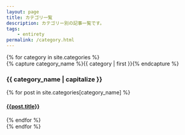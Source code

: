 ```yaml
---
layout: page
title: カテゴリ一覧
description: カテゴリー別の記事一覧です。
tags:
    - entirety
permalink: /category.html
---
```


<div id="archives">
  {% for category in site.categories %}
    <div class="archive-group">
      {% capture category_name %}{{ category | first }}{% endcapture %}
      <h3 class="category-head"><a name="{{ category_name }}">{{ category_name | capitalize }}</a></h3>
      {% for post in site.categories[category_name] %}
        <article class="archive-item">
          <h4><a href="{{ site.baseurl }}{{ post.url }}">{{post.title}}</a></h4>
        </article>
      {% endfor %}
    </div>
  {% endfor %}
</div>
